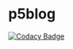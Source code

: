 # p5blog

[![Codacy Badge](https://api.codacy.com/project/badge/Grade/4e6137dea65746c5b9b339e8b98e7efb)](https://app.codacy.com/gh/devperez/p5blog?utm_source=github.com&utm_medium=referral&utm_content=devperez/p5blog&utm_campaign=Badge_Grade)
